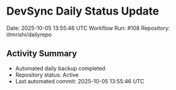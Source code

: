 # DevSync Daily Status Update
Date: 2025-10-05 13:55:46 UTC
Workflow Run: #108
Repository: iitmrishi/dailyrepo

## Activity Summary
- Automated daily backup completed
- Repository status: Active
- Last automated commit: 2025-10-05 13:55:46 UTC
